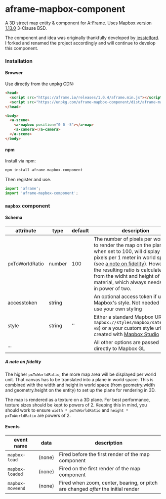 # aframe-mapbox-component

A 3D street map entity & component for [A-Frame](https://aframe.io). Uses [Mapbox version 1.13.0](https://github.com/mapbox/mapbox-gl-js/blob/main/CHANGELOG.md) 3-Clause BSD.

The component and idea was originally thankfully developed by [jesstelford](https://github.com/jesstelford). I forked and renamed the project accordingly and will continue to develop this component.

### Installation

#### Browser

Use directly from the unpkg CDN:

```html
<head>
  <script src="https://aframe.io/releases/1.0.4/aframe.min.js"></script>
  <script src="https://unpkg.com/aframe-mapbox-component/dist/aframe-mapbox-component.min.js"></script>
</head>

<body>
  <a-scene>
    <a-mapbox position="0 0 -5"></a-map>
    <a-camera></a-camera>
  </a-scene>
</body>
```

#### npm

Install via npm:

```bash
npm install aframe-mapbox-component
```

Then register and use.

```javascript
import 'aframe';
import 'aframe-mapbox-component';
```

### `mapbox` component

#### Schema

| attribute | type | default | description |
|---|---|---|---|
| pxToWorldRatio | number | 100 | The number of pixels per world unit to render the map on the plane. ie; when set to 100, will display 100 pixels per 1 meter in world space. (see [a note on fidelity](#a-note-on-fidelity)). However the resulting ratio is calculated from the widht and height of the material, which always needs to be in power of two. |
| accesstoken | string | | An optional access token if using Mapbox's style. Not needed if you use your own styling |
| style | string | '' | Either a standard Mapbox URL (like `mapbox://styles/mapbox/satellite-v8`) or a your custom style url created with [Mapbox Studio](https://www.mapbox.com/mapbox-studio/) |
| ... | | | All other options are passed directly to Mapbox GL |

##### A note on fidelity

The higher `pxToWorldRatio`, the more map area will be displayed per world
unit. That canvas has to be translated into a plane in world space. This is
combined with the width and height in world space (from geometry.width and
geometry.height on the entity) to set up the plane for rendering in 3D.

The map is rendered as a texture on a 3D plane. For best performance, texture
sizes should be kept to powers of 2. Keeping this in mind, you should work to
ensure `width * pxToWorldRatio` and `height * pxToWorldRatio` are powers of 2.

#### Events

| event name | data | description |
|---|---|---|
| `mapbox-load` | (none) | Fired before the first render of the map component |
| `mapbox-loaded` | (none) | Fired on the first render of the map component |
| `mapbox-moveend` | (none) | Fired when zoom, center, bearing, or pitch are changed _after_ the initial render |
